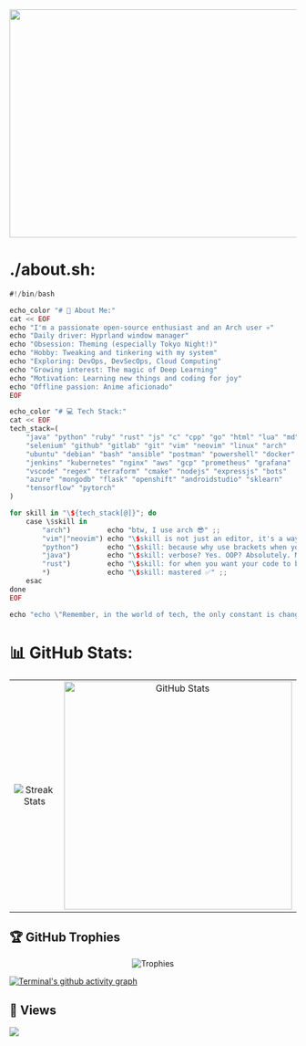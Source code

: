 <div align="center">
<img src="https://github.com/user-attachments/assets/bde19232-a105-44b7-a5e1-68c464e0a9fc" width="800" height="400">
</div>

# ./about.sh:

```rust
#!/bin/bash

echo_color "# 💫 About Me:"
cat << EOF
echo "I'm a passionate open-source enthusiast and an Arch user 💀"
echo "Daily driver: Hyprland window manager"
echo "Obsession: Theming (especially Tokyo Night!)"
echo "Hobby: Tweaking and tinkering with my system"
echo "Exploring: DevOps, DevSecOps, Cloud Computing"
echo "Growing interest: The magic of Deep Learning"
echo "Motivation: Learning new things and coding for joy"
echo "Offline passion: Anime aficionado"
EOF

echo_color "# 💻 Tech Stack:"
cat << EOF
tech_stack=(
    "java" "python" "ruby" "rust" "js" "c" "cpp" "go" "html" "lua" "md"
    "selenium" "github" "gitlab" "git" "vim" "neovim" "linux" "arch"
    "ubuntu" "debian" "bash" "ansible" "postman" "powershell" "docker"
    "jenkins" "kubernetes" "nginx" "aws" "gcp" "prometheus" "grafana"
    "vscode" "regex" "terraform" "cmake" "nodejs" "expressjs" "bots"
    "azure" "mongodb" "flask" "openshift" "androidstudio" "sklearn"
    "tensorflow" "pytorch"
)

for skill in "\${tech_stack[@]}"; do
    case \$skill in
        "arch")         echo "btw, I use arch 😎" ;;
        "vim"|"neovim") echo "\$skill is not just an editor, it's a way of life 🖥️" ;;
        "python")       echo "\$skill: because why use brackets when you can use whitespace? 🐍" ;;
        "java")         echo "\$skill: verbose? Yes. OOP? Absolutely. My first love? Always. ☕" ;;
        "rust")         echo "\$skill: for when you want your code to be as robust as your coffee ⚙️" ;;
        *)              echo "\$skill: mastered ✅" ;;
    esac
done
EOF

echo "echo \"Remember, in the world of tech, the only constant is change... and my love for Arch! 💘\""
```


# 📊 GitHub Stats:

<div align="center">
  <table>
    <tr>
      <td align="center">
        <img src="https://github-readme-streak-stats.herokuapp.com/?user=terminal127&theme=tokyonight" alt="Streak Stats"/>
      </td>
      <td align="center">      
        <img src="https://github-readme-stats.vercel.app/api?username=Terminal127&theme=tokyonight&hide_border=false&include_all_commits=false&count_private=true" width="400" alt="GitHub Stats"/>
      </td>
    </tr>
  </table>
</div>



## 🏆 GitHub Trophies
<div align="center">
 <img src="https://github-profile-trophy.vercel.app/?username=Terminal127&theme=tokyonight&no-frame=false&no-bg=true&margin-w=4" alt="Trophies"/>
</div>

[![Terminal's github activity graph](https://github-readme-activity-graph.vercel.app/graph?username=terminal127&theme=tokyo-night&area=true)](https://github.com/Ashutosh00710/github-readme-activity-graph)

## 👀 Views
[![](https://visitcount.itsvg.in/api?id=Terminal127&icon=2&color=8)](https://visitcount.itsvg.in)





<!-- Proudly created with GPRM ( https://gprm.itsvg.in ) -->
